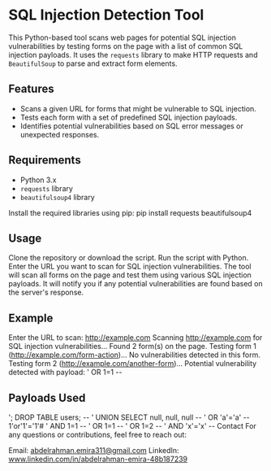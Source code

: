 # SQL Injection Detection Tool

This Python-based tool scans web pages for potential SQL injection vulnerabilities by testing forms on the page with a list of common SQL injection payloads. It uses the `requests` library to make HTTP requests and `BeautifulSoup` to parse and extract form elements.

## Features
- Scans a given URL for forms that might be vulnerable to SQL injection.
- Tests each form with a set of predefined SQL injection payloads.
- Identifies potential vulnerabilities based on SQL error messages or unexpected responses.

## Requirements
- Python 3.x
- `requests` library
- `beautifulsoup4` library

Install the required libraries using pip:
pip install requests beautifulsoup4


## Usage
Clone the repository or download the script.
Run the script with Python.
Enter the URL you want to scan for SQL injection vulnerabilities.
The tool will scan all forms on the page and test them using various SQL injection payloads. It will notify you if any potential vulnerabilities are found based on the server's response.

## Example
Enter the URL to scan: http://example.com
Scanning http://example.com for SQL injection vulnerabilities...
Found 2 form(s) on the page.
Testing form 1 (http://example.com/form-action)...
No vulnerabilities detected in this form.
Testing form 2 (http://example.com/another-form)...
Potential vulnerability detected with payload: ' OR 1=1 --

## Payloads Used
'; DROP TABLE users; --
' UNION SELECT null, null, null --
' OR 'a'='a' --
1'or'1'='1'#
' AND 1=1 --
' OR 1=1 --
' OR 1=2 --
' AND 'x'='x' --
Contact For any questions or contributions, feel free to reach out:

Email: abdelrahman.emira311@gmail.com 
LinkedIn: www.linkedin.com/in/abdelrahman-emira-48b187239
